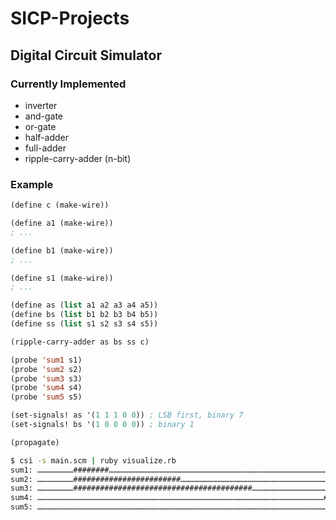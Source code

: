 # SICP-Projects

## Digital Circuit Simulator

### Currently Implemented

* inverter
* and-gate
* or-gate
* half-adder
* full-adder
* ripple-carry-adder (n-bit)

### Example

``` lisp
(define c (make-wire))

(define a1 (make-wire))
; ...

(define b1 (make-wire))
; ...

(define s1 (make-wire))
; ...

(define as (list a1 a2 a3 a4 a5))
(define bs (list b1 b2 b3 b4 b5))
(define ss (list s1 s2 s3 s4 s5))

(ripple-carry-adder as bs ss c)

(probe 'sum1 s1)
(probe 'sum2 s2)
(probe 'sum3 s3)
(probe 'sum4 s4)
(probe 'sum5 s5)

(set-signals! as '(1 1 1 0 0)) ; LSB first, binary 7
(set-signals! bs '(1 0 0 0 0)) ; binary 1

(propagate)
```

``` bash
$ csi -s main.scm | ruby visualize.rb
sum1: ……………………########…………………………………………………………………………………………………………………………………
sum2: ……………………########################………………………………………………………………………………………
sum3: ……………………########################################……………………………………………
sum4: …………………………………………………………………………………………………………………………………………………………………………#
sum5: ……………………………………………………………………………………………………………………………………………………………………………
```
